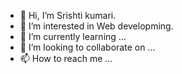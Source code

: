 - 👋 Hi, I’m  Srishti kumari.
- 👀 I’m interested in Web developming.
- 🌱 I’m currently learning ...
- 💞️ I’m looking to collaborate on ...
- 📫 How to reach me ...

<!---
spiffy1234/spiffy1234 is a ✨ special ✨ repository because its `README.md` (this file) appears on your GitHub profile.
You can click the Preview link to take a look at your changes.
--->
